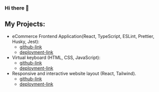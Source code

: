 ### Hi there 👋
## My Projects:
- eCommerce Frontend Application(React, TypeScript, ESLint, Prettier, Husky, Jest):
    - [github-link](https://github.com/papryca/eCommerce-Application)
    - [deployment-link](https://splendorous-bubblegum-f88648.netlify.app/)
- Virtual keyboard (HTML, CSS, JavaScript):
    - [github-link](https://github.com/papryca/virtual-keyboard)
    - [deployment-link](https://papryca.github.io/virtual-keyboard/)
- Responsive and interactive website layout (React, Tailwind).
    - [github-link](https://github.com/papryca/Frontend-Assessment-React)
    - [deployment-link](https://precious-mochi-becaaa.netlify.app/)
<!--
**papryca/papryca** is a ✨ _special_ ✨ repository because its `README.md` (this file) appears on your GitHub profile.

Here are some ideas to get you started:

- 🔭 I’m currently working on ...
- 🌱 I’m currently learning 
- 👯 I’m looking to collaborate on ...
- 🤔 I’m looking for help with ...
- 💬 Ask me about ...
- 📫 How to reach me: ...
- 😄 Pronouns: ...
- ⚡ Fun fact: ...
-->
